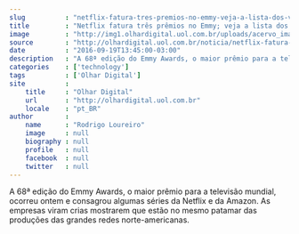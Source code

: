 ```yaml
---
slug          : "netflix-fatura-tres-premios-no-emmy-veja-a-lista-dos-vencedores-da-68a-edicao"
title         : "Netflix fatura três prêmios no Emmy; veja a lista dos vencedores da 68ª edição"
image         : "http://img1.olhardigital.uol.com.br/uploads/acervo_imagens/2016/09/20160919134224_660_420.jpg"
source        : "http://olhardigital.uol.com.br/noticia/netflix-fatura-tres-premios-no-emmy-veja-a-lista-dos-vencedores-da-68-edicao/62267"
date          : "2016-09-19T13:45:00-03:00"
description   : "A 68ª edição do Emmy Awards, o maior prêmio para a televisão mundial, ocorreu ontem e consagrou algumas séries da Netflix e da Amazon. As empresas viram crias mostrarem que estão no mesmo patamar das produções das grandes redes norte-americanas."
categories    : ['technology']
tags          : ['Olhar Digital']
site          :
    title     : "Olhar Digital"
    url       : "http://olhardigital.uol.com.br"
    locale    : "pt_BR"
author        :
    name      : "Rodrigo Loureiro"
    image     : null
    biography : null
    profile   : null
    facebook  : null
    twitter   : null
---
```


A 68ª edição do Emmy Awards, o maior prêmio para a televisão mundial, ocorreu ontem e consagrou algumas séries da Netflix e da Amazon. As empresas viram crias mostrarem que estão no mesmo patamar das produções das grandes redes norte-americanas.
